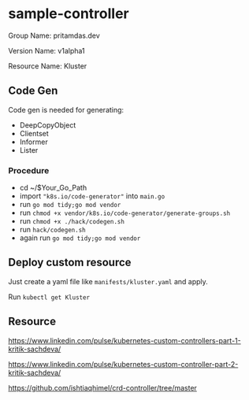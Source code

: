 # sample-controller #

Group Name: pritamdas.dev

Version Name: v1alpha1

Resource Name: Kluster

## Code Gen ##
Code gen is needed for generating:
- DeepCopyObject
- Clientset
- Informer
- Lister

### Procedure ###
- cd ~/$Your_Go_Path
- import `"k8s.io/code-generator"` into `main.go`
- run `go mod tidy;go mod vendor`
- run `chmod +x vendor/k8s.io/code-generator/generate-groups.sh`
- run `chmod +x ./hack/codegen.sh`
- run `hack/codegen.sh`
- again run `go mod tidy;go mod vendor`

## Deploy custom resource ##

Just create a yaml file like `manifests/kluster.yaml` and apply.

Run `kubectl get Kluster`

## Resource ##
https://www.linkedin.com/pulse/kubernetes-custom-controllers-part-1-kritik-sachdeva/

https://www.linkedin.com/pulse/kubernetes-custom-controller-part-2-kritik-sachdeva/

https://github.com/ishtiaqhimel/crd-controller/tree/master
